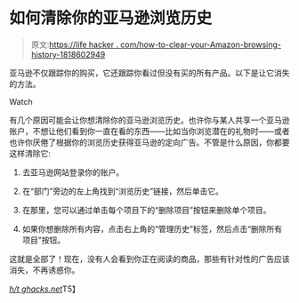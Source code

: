 # 如何清除你的亚马逊浏览历史

> 原文:[https://life hacker . com/how-to-clear-your-Amazon-browsing-history-1818602949](https://lifehacker.com/how-to-clear-your-amazon-browsing-history-1818602949)

亚马逊不仅跟踪你的购买，它还跟踪你看过但没有买的所有产品。以下是让它消失的方法。

Watch

有几个原因可能会让你想清除你的亚马逊浏览历史。也许你与某人共享一个亚马逊账户，不想让他们看到你一直在看的东西——比如当你浏览潜在的礼物时——或者也许你厌倦了根据你的浏览历史获得亚马逊的定向广告。不管是什么原因，你都要这样清除它:

1.  去亚马逊网站登录你的账户。

2.  在“部门”旁边的左上角找到“浏览历史”链接，然后单击它。

3.  在那里，您可以通过单击每个项目下的“删除项目”按钮来删除单个项目。

4.  如果你想删除所有内容，点击右上角的“管理历史”标签，然后点击“删除所有项目”按钮。

这就是全部了！现在，没有人会看到你正在阅读的商品，那些有针对性的广告应该消失，不再诱惑你。

[*h/t ghacks.net*](https://www.ghacks.net/2017/09/17/manage-your-amazon-browsing-history/)T5】